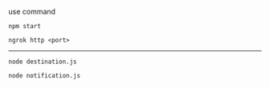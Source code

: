 use command

    npm start

    ngrok http <port>

---

    node destination.js

    node notification.js
